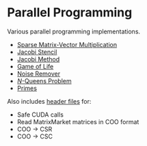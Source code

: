 # Parallel Programming

Various parallel programming implementations.

- [Sparse Matrix-Vector Multiplication](./spmv/)
- [Jacobi Stencil](./jacobi-1d-stencil/)
- [Jacobi Method](./jacobi-method/)
- [Game of Life](./game-of-life/)
- [Noise Remover](./noise-remover/)
- [$N$-Queens Problem](./nqueens-problem/)
- [Primes](./primes)

Also includes [header files](./common/) for:

- Safe CUDA calls
- Read MatrixMarket matrices in COO format
- COO $\to$ CSR
- COO $\to$ CSC

